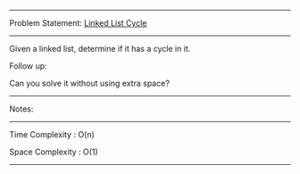 ******************************************************************************
Problem Statement: [Linked List Cycle](https://leetcode.com/problems/linked-list-cycle/)
******************************************************************************
Given a linked list, determine if it has a cycle in it.

Follow up:

Can you solve it without using extra space?

******************************************************************************
Notes: 
******************************************************************************

Time Complexity : O(n)

Space Complexity : O(1)

******************************************************************************
